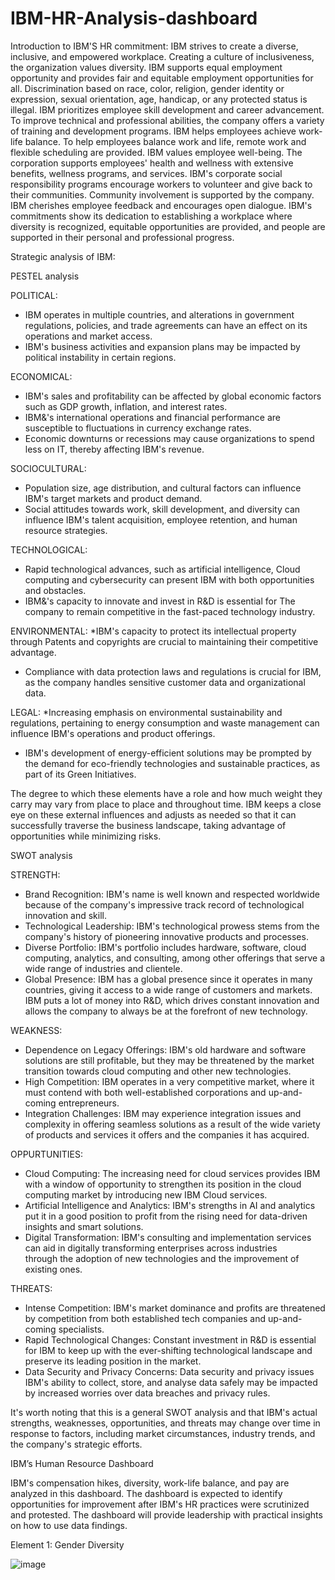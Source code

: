 # IBM-HR-Analysis-dashboard
Introduction to IBM'S HR commitment:
IBM strives to create a diverse, inclusive, and empowered workplace. Creating a culture of
inclusiveness, the organization values diversity. IBM supports equal employment opportunity and
provides fair and equitable employment opportunities for all. Discrimination based on race, color,
religion, gender identity or expression, sexual orientation, age, handicap, or any protected status is
illegal. IBM prioritizes employee skill development and career advancement. To improve technical
and professional abilities, the company offers a variety of training and development programs. IBM
helps employees achieve work-life balance. To help employees balance work and life, remote work
and flexible scheduling are provided. IBM values employee well-being. The corporation supports
employees&#39; health and wellness with extensive benefits, wellness programs, and services. IBM&#39;s
corporate social responsibility programs encourage workers to volunteer and give back to their
communities. Community involvement is supported by the company. IBM cherishes employee
feedback and encourages open dialogue. IBM&#39;s commitments show its dedication to establishing a
workplace where diversity is recognized, equitable opportunities are provided, and people are
supported in their personal and professional progress.

Strategic analysis of IBM:

PESTEL analysis

POLITICAL:
* IBM operates in multiple countries, and alterations in
government regulations, policies, and trade agreements can
have an effect on its operations and market access.
* IBM's business activities and expansion plans may be
impacted by political instability in certain regions.

ECONOMICAL:
* IBM's sales and profitability can be affected by global
economic factors such as GDP growth, inflation, and
interest rates.
* IBM&'s international operations and financial performance
are susceptible to fluctuations in currency exchange rates.
* Economic downturns or recessions may cause organizations
to spend less on IT, thereby affecting IBM's revenue.

SOCIOCULTURAL:
* Population size, age distribution, and cultural factors can
influence IBM's target markets and product demand.
* Social attitudes towards work, skill development, and
diversity can influence IBM's talent acquisition, employee
retention, and human resource strategies.

TECHNOLOGICAL:
* Rapid technological advances, such as artificial intelligence,
Cloud computing and cybersecurity can present IBM with
both opportunities and obstacles.
* IBM&'s capacity to innovate and invest in R&amp;D is essential for
The company to remain competitive in the fast-paced
technology industry.

ENVIRONMENTAL:
*IBM's capacity to protect its intellectual property through
Patents and copyrights are crucial to maintaining their
competitive advantage.
* Compliance with data protection laws and regulations is
crucial for IBM, as the company handles sensitive customer data
and organizational data.

LEGAL:
*Increasing emphasis on environmental sustainability and
regulations, pertaining to energy consumption and waste
management can influence IBM's operations and product
offerings.
* IBM's development of energy-efficient solutions may be
prompted by the demand for eco-friendly technologies and
sustainable practices, as part of its Green Initiatives.

The degree to which these elements have a role and how much weight they carry may vary from place to place and throughout time. IBM keeps a close eye on these external influences
and adjusts as needed so that it can successfully traverse the business landscape, taking advantage of opportunities while minimizing risks.

SWOT analysis

STRENGTH:
* Brand Recognition: IBM's name is well known and respected worldwide because of the company's impressive track
record of technological innovation and skill.
* Technological Leadership: IBM's technological prowess stems
from the company's history of pioneering innovative products
and processes.
* Diverse Portfolio: IBM's portfolio includes hardware, software,
cloud computing, analytics, and consulting, among other
offerings that serve a wide range of industries and clientele.
* Global Presence: IBM has a global presence since it operates in
many countries, giving it access to a wide range of customers
and markets. IBM puts a lot of money into R&D, which drives
constant innovation and allows the company to always be at
the forefront of new technology.

WEAKNESS:
* Dependence on Legacy Offerings: IBM's old hardware and
software solutions are still profitable, but they may be
threatened by the market transition towards cloud computing
and other new technologies.
* High Competition: IBM operates in a very competitive market,
where it must contend with both well-established corporations
and up-and-coming entrepreneurs.
* Integration Challenges: IBM may experience integration issues
and complexity in offering seamless solutions as a result of the
wide variety of products and services it offers and the
companies it has acquired.

OPPURTUNITIES:
* Cloud Computing: The increasing need for cloud services
provides IBM with a window of opportunity to strengthen its
position in the cloud computing market by introducing new
IBM Cloud services.
* Artificial Intelligence and Analytics: IBM's strengths in AI and
analytics put it in a good position to profit from the rising need
for data-driven insights and smart solutions.
* Digital Transformation: IBM's consulting and implementation
services can aid in digitally transforming enterprises across
industries through the adoption of new technologies and the
improvement of existing ones.

THREATS:
* Intense Competition: IBM's market dominance and profits are
threatened by competition from both established tech
companies and up-and-coming specialists.
* Rapid Technological Changes: Constant investment in R&D is
essential for IBM to keep up with the ever-shifting technological
landscape and preserve its leading position in the market.
* Data Security and Privacy Concerns: Data security and privacy
issues IBM's ability to collect, store, and analyse data safely
may be impacted by increased worries over data breaches and
privacy rules.

It's worth noting that this is a general SWOT analysis and that IBM's actual strengths, weaknesses,
opportunities, and threats may change over time in response to factors, including market
circumstances, industry trends, and the company's strategic efforts.

IBM’s Human Resource Dashboard

IBM's compensation hikes, diversity, work-life balance, and pay are analyzed in this dashboard. The
dashboard is expected to identify opportunities for improvement after IBM's HR practices were
scrutinized and protested. The dashboard will provide leadership with practical insights on how to
use data findings.

Element 1: Gender Diversity

![image](https://github.com/user-attachments/assets/feb0159b-12bc-488f-920f-a9dbec7081c3)

